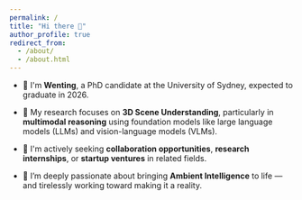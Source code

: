 ```yaml
---
permalink: /
title: "Hi there 👋"
author_profile: true
redirect_from: 
  - /about/
  - /about.html
---
```


- 🌱 I'm **Wenting**, a PhD candidate at the University of Sydney, expected to graduate in 2026.

- 🔭 My research focuses on **3D Scene Understanding**, particularly in **multimodal reasoning** using foundation models like large language models (LLMs) and vision-language models (VLMs).

- 👯 I'm actively seeking **collaboration opportunities**, **research internships**, or **startup ventures** in related fields.

- 🤖 I’m deeply passionate about bringing **Ambient Intelligence** to life — and tirelessly working toward making it a reality.
